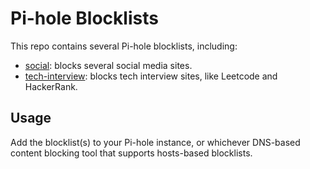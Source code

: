 # Pi-hole Blocklists

This repo contains several Pi-hole blocklists, including:

- [social](https://github.com/chrisx8/pihole-blocklists/raw/main/blocklist-social.txt): blocks several social media sites.
- [tech-interview](https://github.com/chrisx8/pihole-blocklists/raw/main/blocklist-tech-interview.txt): blocks tech interview sites, like Leetcode and HackerRank.

## Usage

Add the blocklist(s) to your Pi-hole instance, or whichever DNS-based content blocking tool that supports hosts-based blocklists.
